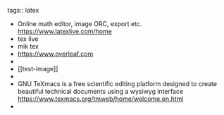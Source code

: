 tags:: latex

- Online math editor, image ORC, export etc.
  https://www.latexlive.com/home
- tex live
- mik tex
- https://www.overleaf.com
-
- [[test-image]]
-
- GNU TeXmacs is a free scientific editing platform designed to create beautiful technical documents using a wysiwyg interface
  https://www.texmacs.org/tmweb/home/welcome.en.html
-